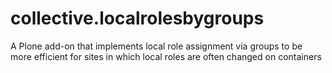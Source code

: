 collective.localrolesbygroups
=============================

A Plone add-on that implements local role assignment via groups to be more efficient for sites in which local roles are often changed on containers
